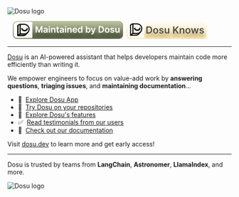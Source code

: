 
<picture style="display: block; width: 100%;">
  <source media="(prefers-color-scheme: dark)" srcset="https://github.com/dosu-ai/assets/blob/main/icon-name-dark.png?raw=true">
  <source media="(prefers-color-scheme: light)" srcset="https://github.com/dosu-ai/assets/blob/main/icon-name-light.png?raw=true">
  <img alt="Dosu logo">
</picture>

<p align="center">
  
&nbsp;&nbsp;&nbsp;[![Dosu](https://raw.githubusercontent.com/dosu-ai/assets/main/dosu-badge.svg)](https://dosu.dev)
&nbsp;[![Dosu](https://raw.githubusercontent.com/dosu-ai/assets/main/dosu-knows-badge.svg)](https://knows.dosu.dev)

</p>

----

[Dosu](https://dosu.io/) is an AI-powered assistant that helps developers maintain code more efficiently than writing it.

We empower engineers to focus on value-add work by **answering questions**, **triaging issues**, and **maintaining documentation**... 

* 🤖&nbsp;&nbsp;[Explore Dosu App](https://app.dosu.dev/)
* 📖&nbsp;&nbsp;[Try Dosu on your repositories](https://docs.dosu.dev/pages/onboarding-quickstart)
* 🚀&nbsp;&nbsp;[Explore Dosu's features](https://docs.dosu.dev/pages/features-auto-labeling)
* ✅&nbsp;&nbsp;[Read testimonials from our users](https://www.notion.so/dosu/Dosu-Rave-Reviews-851e0323d90149bcb9260fd536aa0fd3?pvs=4)
* 📄&nbsp;&nbsp;[Check out our documentation](https://docs.dosu.dev/)

Visit [dosu.dev](https://dosu.dev/) to learn more and get early access!

----

Dosu is trusted by teams from **LangChain**, **Astronomer**, **LlamaIndex**, and more.

<picture>
  <source media="(prefers-color-scheme: dark)" srcset="https://github.com/dosu-ai/assets/blob/main/customers-dark-line.png?raw=true">
  <source media="(prefers-color-scheme: light)" srcset="https://github.com/dosu-ai/assets/blob/main/customers-light-line.png?raw=true">
  <img alt="Dosu logo" height="48">
</picture>
